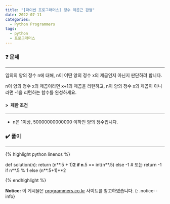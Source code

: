 ```yaml
---
title: "[파이썬 프로그래머스] 정수 제곱근 판별"
date: 2022-07-11
categories:
  - Python Programmers
tags:
  - python
  - 프로그래머스
---
```


### ❓ 문제

---

임의의 양의 정수 n에 대해, n이 어떤 양의 정수 x의 제곱인지 아닌지 판단하려 합니다.

n이 양의 정수 x의 제곱이라면 x+1의 제곱을 리턴하고, n이 양의 정수 x의 제곱이 아니라면 -1을 리턴하는 함수를 완성하세요.


#### > &nbsp;제한 조건

---

- n은 1이상, 50000000000000 이하인 양의 정수입니다.


### ✔️ 풀이

---

{% highlight python linenos %}

def solution(n):
    return (n**.5 + 1)**2 if n**.5 == int(n**.5) else -1
    # 또는
    return -1 if n**.5 % 1 else (n**.5+1)**2

{% endhighlight %}


**Notice:** 이 게시물은 [programmers.co.kr](https://programmers.co.kr/learn/courses/30/lessons/12934) 사이트를 참고하였습니다.
{: .notice--info}
